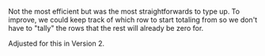 Not the most efficient but was the most straightforwards to type up. 
To improve, we could keep track of which row to start totaling from so 
we don't have to "tally" the rows that the rest will already be zero 
for.

Adjusted for this in Version 2.